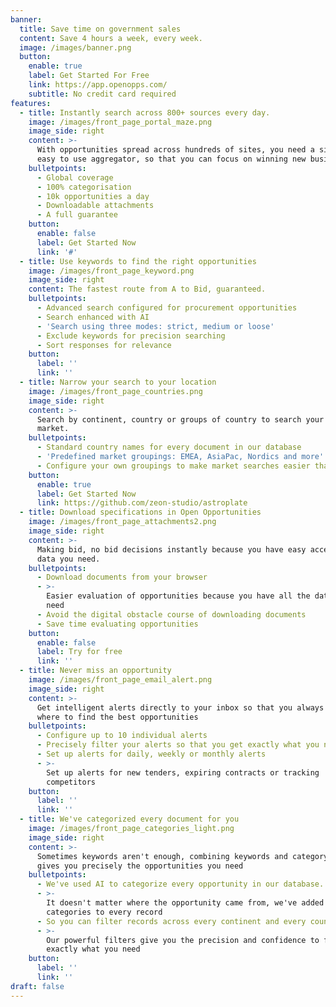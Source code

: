 ```yaml
---
banner:
  title: Save time on government sales
  content: Save 4 hours a week, every week.
  image: /images/banner.png
  button:
    enable: true
    label: Get Started For Free
    link: https://app.openopps.com/
    subtitle: No credit card required
features:
  - title: Instantly search across 800+ sources every day.
    image: /images/front_page_portal_maze.png
    image_side: right
    content: >-
      With opportunities spread across hundreds of sites, you need a single,
      easy to use aggregator, so that you can focus on winning new business.
    bulletpoints:
      - Global coverage
      - 100% categorisation
      - 10k opportunities a day
      - Downloadable attachments
      - A full guarantee
    button:
      enable: false
      label: Get Started Now
      link: '#'
  - title: Use keywords to find the right opportunities
    image: /images/front_page_keyword.png
    image_side: right
    content: The fastest route from A to Bid, guaranteed.
    bulletpoints:
      - Advanced search configured for procurement opportunities
      - Search enhanced with AI
      - 'Search using three modes: strict, medium or loose'
      - Exclude keywords for precision searching
      - Sort responses for relevance
    button:
      label: ''
      link: ''
  - title: Narrow your search to your location
    image: /images/front_page_countries.png
    image_side: right
    content: >-
      Search by continent, country or groups of country to search your specific
      market.
    bulletpoints:
      - Standard country names for every document in our database
      - 'Predefined market groupings: EMEA, AsiaPac, Nordics and more'
      - Configure your own groupings to make market searches easier than ever
    button:
      enable: true
      label: Get Started Now
      link: https://github.com/zeon-studio/astroplate
  - title: Download specifications in Open Opportunities
    image: /images/front_page_attachments2.png
    image_side: right
    content: >-
      Making bid, no bid decisions instantly because you have easy access to the
      data you need.
    bulletpoints:
      - Download documents from your browser
      - >-
        Easier evaluation of opportunities because you have all the data you
        need
      - Avoid the digital obstacle course of downloading documents
      - Save time evaluating opportunities
    button:
      enable: false
      label: Try for free
      link: ''
  - title: Never miss an opportunity
    image: /images/front_page_email_alert.png
    image_side: right
    content: >-
      Get intelligent alerts directly to your inbox so that you always know
      where to find the best opportunities
    bulletpoints:
      - Configure up to 10 individual alerts
      - Precisely filter your alerts so that you get exactly what you need.
      - Set up alerts for daily, weekly or monthly alerts
      - >-
        Set up alerts for new tenders, expiring contracts or tracking
        competitors
    button:
      label: ''
      link: ''
  - title: We've categorized every document for you
    image: /images/front_page_categories_light.png
    image_side: right
    content: >-
      Sometimes keywords aren't enough, combining keywords and category filters
      gives you precisely the opportunities you need
    bulletpoints:
      - We've used AI to categorize every opportunity in our database.
      - >-
        It doesn't matter where the opportunity came from, we've added
        categories to every record
      - So you can filter records across every continent and every country
      - >-
        Our powerful filters give you the precision and confidence to find
        exactly what you need
    button:
      label: ''
      link: ''
draft: false
---
```

